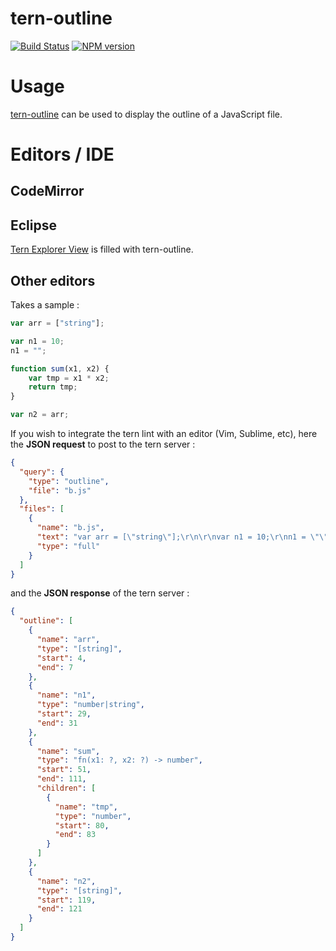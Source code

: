 tern-outline
=========

[![Build Status](https://secure.travis-ci.org/angelozerr/tern-outline.png)](http://travis-ci.org/angelozerr/tern-outline)
[![NPM version](https://img.shields.io/npm/v/tern-outline.svg)](https://www.npmjs.org/package/tern-outline)

# Usage

[tern-outline](https://github.com/angelozerr/tern-outline) can be used to display the outline of a JavaScript file. 

# Editors / IDE

## CodeMirror

## Eclipse

[Tern Explorer View](https://github.com/angelozerr/tern.java/wiki/Tern-Outline-support) is filled with tern-outline.

## Other editors

Takes a sample : 


```javascript
var arr = ["string"];

var n1 = 10;
n1 = "";

function sum(x1, x2) {
	var tmp = x1 * x2;
	return tmp;
}

var n2 = arr;
```

If you wish to integrate the tern lint with an editor (Vim, Sublime, etc), here the **JSON request** to post to the tern server :

```json
{
  "query": {
    "type": "outline",
    "file": "b.js"
  },
  "files": [
    {
      "name": "b.js",
      "text": "var arr = [\"string\"];\r\n\r\nvar n1 = 10;\r\nn1 = \"\";\r\n\r\nfunction sum(x1, x2) {\r\n\tvar tmp = x1 * x2;\r\n\treturn tmp;\r\n}\r\n\r\nvar n2 = arr;",
      "type": "full"
    }
  ]
}
```

and the **JSON response** of the tern server :

```json
{
  "outline": [
    {
      "name": "arr",
      "type": "[string]",
      "start": 4,
      "end": 7
    },
    {
      "name": "n1",
      "type": "number|string",
      "start": 29,
      "end": 31
    },
    {
      "name": "sum",
      "type": "fn(x1: ?, x2: ?) -> number",
      "start": 51,
      "end": 111,
      "children": [
        {
          "name": "tmp",
          "type": "number",
          "start": 80,
          "end": 83
        }
      ]
    },
    {
      "name": "n2",
      "type": "[string]",
      "start": 119,
      "end": 121
    }
  ]
}
```